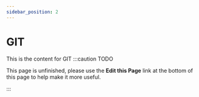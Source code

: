 ```yaml
---
sidebar_position: 2
---
```

GIT
=======================
This is the content for GIT
:::caution TODO

This page is unfinished, please use the **Edit this Page** link at the bottom of this page to help make it more useful.

:::
